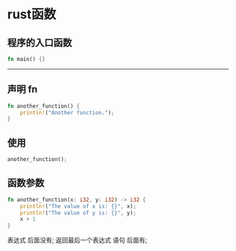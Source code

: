 # rust函数

## 程序的入口函数
```rust
fn main() {}
```
****

## 声明 fn
```rust
fn another_function() {
    println!("Another function.");
}
```

## 使用
```rust
another_function();
```

## 函数参数
```rust
fn another_function(x: i32, y: i32) -> i32 {
    println!("The value of x is: {}", x);
    println!("The value of y is: {}", y);
    x + 1
}
```



表达式 后面没有; 返回最后一个表达式
语句 后面有;
